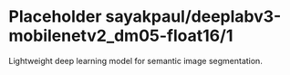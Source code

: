 # Placeholder sayakpaul/deeplabv3-mobilenetv2_dm05-float16/1
Lightweight deep learning model for semantic image segmentation.

<!-- module-type: image-segmentation -->
<!-- network-architecture: DeepLab (mobilenetv2_dm05_coco_voc_trainval) -->
<!-- dataset: PASCAL VOC 2012 -->
<!-- fine-tunable: false -->
<!-- license: Apache-2.0 -->
